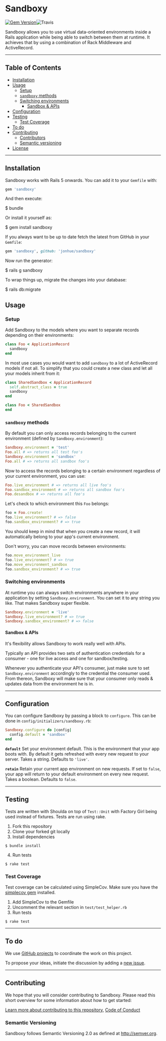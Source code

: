 # Sandboxy

[![Gem Version](https://badge.fury.io/rb/sandboxy.svg)](https://badge.fury.io/rb/sandboxy)![Travis](https://travis-ci.org/jonhue/sandboxy.svg?branch=master)

Sandboxy allows you to use virtual data-oriented environments inside a Rails application while being able to switch between them at runtime. It achieves that by using a combination of Rack Middleware and ActiveRecord.

---

## Table of Contents

* [Installation](#installation)
* [Usage](#usage)
  * [Setup](#setup)
  * [`sandboxy` methods](#sandboxy-methods)
  * [Switching environments](#switching-environments)
    * [Sandbox & APIs](#sandbox--apis)
* [Configuration](#configuration)
* [Testing](#testing)
  * [Test Coverage](#test-coverage)
* [To do](#to-do)
* [Contributing](#contributing)
  * [Contributors](#contributors)
  * [Semantic versioning](#semantic-versioning)
* [License](#license)

---

## Installation

Sandboxy works with Rails 5 onwards. You can add it to your `Gemfile` with:

```ruby
gem 'sandboxy'
```

And then execute:

  $ bundle

Or install it yourself as:

  $ gem install sandboxy

If you always want to be up to date fetch the latest from GitHub in your `Gemfile`:

```ruby
gem 'sandboxy', github: 'jonhue/sandboxy'
```

Now run the generator:

  $ rails g sandboxy

To wrap things up, migrate the changes into your database:

  $ rails db:migrate

## Usage

### Setup

Add Sandboxy to the models where you want to separate records depending on their environments:

```ruby
class Foo < ApplicationRecord
  sandboxy
end
```

In most use cases you would want to add `sandboxy` to a lot of ActiveRecord models if not all. To simplify that you could create a new class and let all your models inherit from it:

```ruby
class SharedSandbox < ApplicationRecord
  self.abstract_class = true
  sandboxy
end

class Foo < SharedSandbox
end
```

### `sandboxy` methods

By default you can only access records belonging to the current environment (defined by `Sandboxy.environment`):

```ruby
Sandboxy.environment = 'test'
Foo.all # => returns all test foo's
Sandboxy.environment = 'sandbox'
Foo.all # => returns all sandbox foo's
```

Now to access the records belonging to a certain environment regardless of your current environment, you can use:

```ruby
Foo.live_environment # => returns all live foo's
Foo.sandbox_environment # => returns all sandbox foo's
Foo.desandbox # => returns all foo's
```

Let's check to which environment this `Foo` belongs:

```ruby
foo = Foo.create!
foo.live_environment? # => false
foo.sandbox_environment? # => true
```

You should keep in mind that when you create a new record, it will automatically belong to your app's current environment.

Don't worry, you can move records between environments:

```ruby
foo.move_environment_live
foo.live_environment? # => true
foo.move_environment_sandbox
foo.sandbox_environment? # => true
```

### Switching environments

At runtime you can always switch environments anywhere in your application by setting `Sandboxy.environment`. You can set it to any string you like. That makes Sandboxy super flexible.

```ruby
Sandboxy.environment = 'live'
Sandboxy.live_environment? # => true
Sandboxy.sandbox_environment? # => false
```

#### Sandbox & APIs

It's flexibility allows Sandboxy to work really well with APIs.

Typically an API provides two sets of authentication credentials for a consumer - one for live access and one for sandbox/testing.

Whenever you authenticate your API's consumer, just make sure to set `Sandboxy.environment` accordingly to the credential the consumer used. From thereon, Sandboxy will make sure that your consumer only reads & updates data from the environment he is in.

---

## Configuration

You can configure Sandboxy by passing a block to `configure`. This can be done in `config/initializers/sandboxy.rb`:

```ruby
Sandboxy.configure do |config|
  config.default = 'sandbox'
end
```

**`default`** Set your environment default. This is the environment that your app boots with. By default it gets refreshed with every new request to your server. Takes a string. Defaults to `'live'`.

**`retain`** Retain your current app environment on new requests. If set to `false`, your app will return to your default environment on every new request. Takes a boolean. Defaults to `false`.

---

## Testing

Tests are written with Shoulda on top of `Test::Unit` with Factory Girl being used instead of fixtures. Tests are run using rake.

1. Fork this repository
2. Clone your forked git locally
3. Install dependencies

  `$ bundle install`

4. Run tests

  `$ rake test`

### Test Coverage

Test coverage can be calculated using SimpleCov. Make sure you have the [simplecov gem](https://github.com/colszowka/simplecov) installed.

1. Add SimpleCov to the Gemfile
2. Uncomment the relevant section in `test/test_helper.rb`
3. Run tests

  `$ rake test`

---

## To do

We use [GitHub projects](https://github.com/jonhue/sandboxy/projects/1) to coordinate the work on this project.

To propose your ideas, initiate the discussion by adding a [new issue](https://github.com/jonhue/sandboxy/issues/new).

---

## Contributing

We hope that you will consider contributing to Sandboxy. Please read this short overview for some information about how to get started:

[Learn more about contributing to this repository](CONTRIBUTING.md), [Code of Conduct](CODE_OF_CONDUCT.md)

### Semantic Versioning

Sandboxy follows Semantic Versioning 2.0 as defined at http://semver.org.
